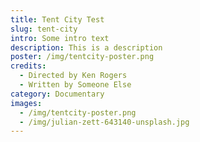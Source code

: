 ```yaml
---
title: Tent City Test
slug: tent-city
intro: Some intro text
description: This is a description
poster: /img/tentcity-poster.png
credits:
  - Directed by Ken Rogers
  - Written by Someone Else
category: Documentary
images:
  - /img/tentcity-poster.png
  - /img/julian-zett-643140-unsplash.jpg
---
```


